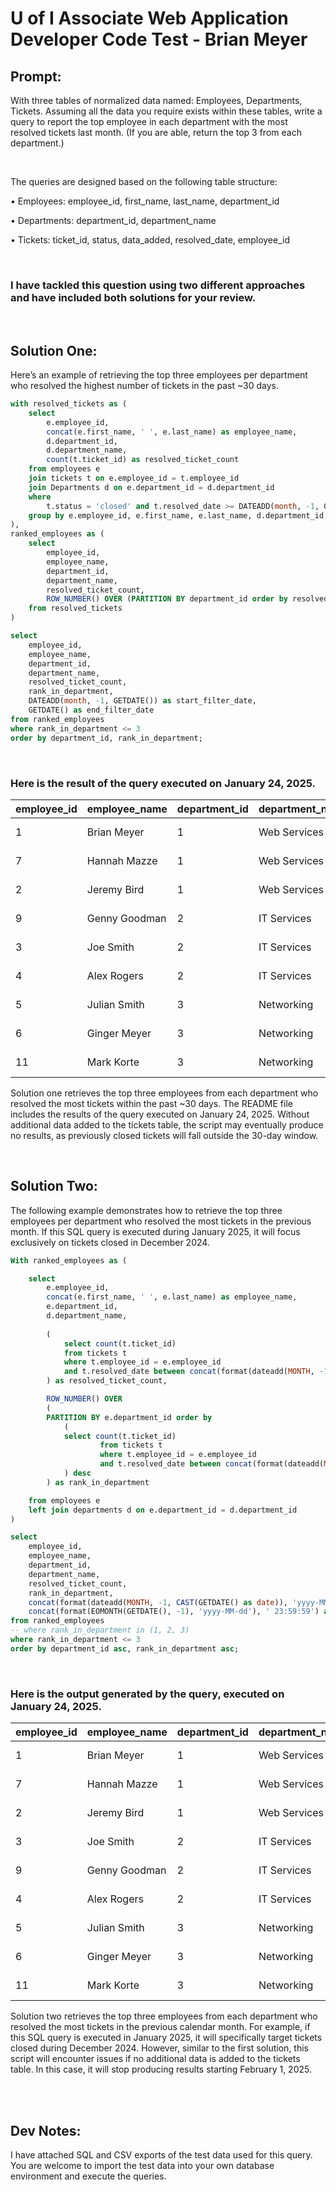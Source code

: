 # U of I Associate Web Application Developer Code Test - Brian Meyer

## Prompt:
With three tables of normalized data named: Employees, Departments, Tickets. Assuming all the data you require exists within these tables, write a query to report the top employee in each department with the most resolved tickets last month.  (If you are able, return the top 3 from each department.)

</br>

The queries are designed based on the following table structure:

• Employees: employee_id, first_name, last_name, department_id

• Departments: department_id, department_name

• Tickets: ticket_id, status, data_added, resolved_date, employee_id

</br>

### I have tackled this question using two different approaches and have included both solutions for your review.

</br>
 
## Solution One:

Here’s an example of retrieving the top three employees per department who resolved the highest number of tickets in the past ~30 days.

```sql
with resolved_tickets as (
    select 
        e.employee_id,
        concat(e.first_name, ' ', e.last_name) as employee_name,
        d.department_id,
        d.department_name,
        count(t.ticket_id) as resolved_ticket_count
    from employees e
    join tickets t on e.employee_id = t.employee_id
    join Departments d on e.department_id = d.department_id
    where 
		t.status = 'closed' and t.resolved_date >= DATEADD(month, -1, GETDATE())
    group by e.employee_id, e.first_name, e.last_name, d.department_id, d.department_name
),
ranked_employees as (
    select 
        employee_id,
        employee_name,
        department_id,
        department_name,
        resolved_ticket_count,
        ROW_NUMBER() OVER (PARTITION BY department_id order by resolved_ticket_count desc) as rank_in_department
    from resolved_tickets
)

select 
    employee_id,
    employee_name,
	department_id,
    department_name,
    resolved_ticket_count,
	rank_in_department,
	DATEADD(month, -1, GETDATE()) as start_filter_date,
	GETDATE() as end_filter_date
from ranked_employees
where rank_in_department <= 3
order by department_id, rank_in_department;
```

</br>

### Here is the result of the query executed on January 24, 2025.

| employee_id | employee_name | department_id | department_name | resolved_ticket_count | rank_in_department | start_filter_date       | end_filter_date         |
|-------------|---------------|---------------|-----------------|-----------------------|--------------------|-------------------------|-------------------------|
| 1           | Brian Meyer   | 1             | Web Services    | 9                     | 1                  | 2024-12-24 23:39:32.113| 2025-01-24 23:39:32.113|
| 7           | Hannah Mazze  | 1             | Web Services    | 5                     | 2                  | 2024-12-24 23:39:32.113| 2025-01-24 23:39:32.113|
| 2           | Jeremy Bird   | 1             | Web Services    | 4                     | 3                  | 2024-12-24 23:39:32.113| 2025-01-24 23:39:32.113|
| 9           | Genny Goodman | 2             | IT Services     | 10                    | 1                  | 2024-12-24 23:39:32.113| 2025-01-24 23:39:32.113|
| 3           | Joe Smith     | 2             | IT Services     | 9                     | 2                  | 2024-12-24 23:39:32.113| 2025-01-24 23:39:32.113|
| 4           | Alex Rogers   | 2             | IT Services     | 7                     | 3                  | 2024-12-24 23:39:32.113| 2025-01-24 23:39:32.113|
| 5           | Julian Smith  | 3             | Networking      | 12                    | 1                  | 2024-12-24 23:39:32.113| 2025-01-24 23:39:32.113|
| 6           | Ginger Meyer  | 3             | Networking      | 10                    | 2                  | 2024-12-24 23:39:32.113| 2025-01-24 23:39:32.113|
| 11          | Mark Korte    | 3             | Networking      | 6                     | 3                  | 2024-12-24 23:39:32.113| 2025-01-24 23:39:32.113|


Solution one retrieves the top three employees from each department who resolved the most tickets within the past ~30 days. The README file includes the results of the query executed on January 24, 2025. Without additional data added to the tickets table, the script may eventually produce no results, as previously closed tickets will fall outside the 30-day window.

</br>

## Solution Two:

The following example demonstrates how to retrieve the top three employees per department who resolved the most tickets in the previous month. If this SQL query is executed during January 2025, it will focus exclusively on tickets closed in December 2024.

```sql
With ranked_employees as (

    select 
        e.employee_id,
        concat(e.first_name, ' ', e.last_name) as employee_name,
        e.department_id,
        d.department_name,
                
       	(
         	select count(t.ticket_id) 
     	 	from tickets t 
         	where t.employee_id = e.employee_id 
			and t.resolved_date between concat(format(dateadd(MONTH, -1, CAST(GETDATE() AS DATE)), 'yyyy-MM-01'), ' 00:00:00') and concat(format(EOMONTH(GETDATE(), -1), 'yyyy-MM-dd'), ' 23:59:59')
        ) as resolved_ticket_count,

        ROW_NUMBER() OVER 
        (
		PARTITION BY e.department_id order by 
        	(
			select count(t.ticket_id) 
             		from tickets t 
             		where t.employee_id = e.employee_id 
               		and t.resolved_date between concat(format(dateadd(MONTH, -1, CAST(GETDATE() as date)), 'yyyy-MM-01'), ' 00:00:00') and concat(format(EOMONTH(GETDATE(), -1), 'yyyy-MM-dd'), ' 23:59:59')
			) desc
        ) as rank_in_department

    from employees e
    left join departments d on e.department_id = d.department_id
)

select
    employee_id,
    employee_name,
    department_id,
    department_name,
    resolved_ticket_count,
    rank_in_department,
    concat(format(dateadd(MONTH, -1, CAST(GETDATE() as date)), 'yyyy-MM-01'), ' 00:00:00') as start_filter_date,
    concat(format(EOMONTH(GETDATE(), -1), 'yyyy-MM-dd'), ' 23:59:59') as end_filter_date
from ranked_employees
-- where rank_in_department in (1, 2, 3)
where rank_in_department <= 3
order by department_id asc, rank_in_department asc;
```

</br>

### Here is the output generated by the query, executed on January 24, 2025.

| employee_id | employee_name | department_id | department_name | resolved_ticket_count | rank_in_department | start_filter_date       | end_filter_date         |
|-------------|---------------|---------------|-----------------|-----------------------|--------------------|-------------------------|-------------------------|
| 1           | Brian Meyer   | 1             | Web Services    | 9                     | 1                  | 2024-12-01 00:00:00    | 2024-12-31 23:59:59    |
| 7           | Hannah Mazze  | 1             | Web Services    | 5                     | 2                  | 2024-12-01 00:00:00    | 2024-12-31 23:59:59    |
| 2           | Jeremy Bird   | 1             | Web Services    | 4                     | 3                  | 2024-12-01 00:00:00    | 2024-12-31 23:59:59    |
| 3           | Joe Smith     | 2             | IT Services     | 6                     | 1                  | 2024-12-01 00:00:00    | 2024-12-31 23:59:59    |
| 9           | Genny Goodman | 2             | IT Services     | 5                     | 2                  | 2024-12-01 00:00:00    | 2024-12-31 23:59:59    |
| 4           | Alex Rogers   | 2             | IT Services     | 4                     | 3                  | 2024-12-01 00:00:00    | 2024-12-31 23:59:59    |
| 5           | Julian Smith  | 3             | Networking      | 6                     | 1                  | 2024-12-01 00:00:00    | 2024-12-31 23:59:59    |
| 6           | Ginger Meyer  | 3             | Networking      | 5                     | 2                  | 2024-12-01 00:00:00    | 2024-12-31 23:59:59    |
| 11          | Mark Korte    | 3             | Networking      | 3                     | 3                  | 2024-12-01 00:00:00    | 2024-12-31 23:59:59    |

Solution two retrieves the top three employees from each department who resolved the most tickets in the previous calendar month. For example, if this SQL query is executed in January 2025, it will specifically target tickets closed during December 2024. However, similar to the first solution, this script will encounter issues if no additional data is added to the tickets table. In this case, it will stop producing results starting February 1, 2025.

</br>
</br>

## Dev Notes:
I have attached SQL and CSV exports of the test data used for this query. You are welcome to import the test data into your own database environment and execute the queries.